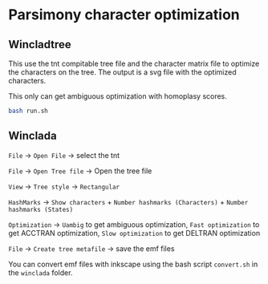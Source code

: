 # Parsimony character optimization

## Wincladtree

This use the tnt compitable tree file and the character matrix file to optimize the characters on the tree. The output is a svg file with the optimized characters.

This only can get ambiguous optimization with homoplasy scores.

```bash
bash run.sh
```

## Winclada

`File` -> `Open File` -> select the tnt 

`File` -> `Open Tree file` -> Open the tree file

`View` -> `Tree style` -> `Rectangular`

`HashMarks` -> `Show characters` + `Number hashmarks (Characters)` + `Number hashmarks (States)`

`Optimization` -> `Uambig` to get ambiguous optimization, `Fast optimization` to get ACCTRAN optimization, `Slow optimization` to get DELTRAN optimization

`File` -> `Create tree metafile` -> save the emf files

You can convert emf files with inkscape using the bash script `convert.sh` in the `winclada` folder.

